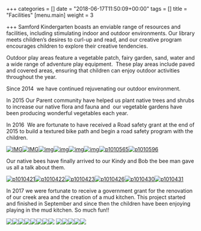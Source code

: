 +++
categories = []
date = "2018-06-17T11:50:09+00:00"
tags = []
title = "Facilities"
[menu.main]
weight = 3

+++
Samford Kindergarten boasts an enviable range of resources and facilities, including stimulating indoor and outdoor environments. Our library meets children’s desires to curl-up and read, and our creative program encourages children to explore their creative tendencies.

Outdoor play areas feature a vegetable patch, fairy garden, sand, water and a wide range of adventure play equipment.  These play areas include paved and covered areas, ensuring that children can enjoy outdoor activities throughout the year.

Since 2014  we have continued rejuvenating our outdoor environment.

In 2015 Our Parent community have helped us plant native trees and shrubs to increase our native flora and fauna and  our vegetable gardens have been producing wonderful vegetables each year.

In 2016  We are fortunate to have received a Road safety grant at the end of 2015 to build a textured bike path and begin a road safety program with the children.

[![IMG](https://www.samfordkindergarten.com.au/wp-content/uploads/IMG_9917-300x225.jpg)](https://www.samfordkindergarten.com.au/wp-content/uploads/IMG_9917.jpg)[![IMG](https://www.samfordkindergarten.com.au/wp-content/uploads/IMG_9916-300x225.jpg)](https://www.samfordkindergarten.com.au/wp-content/uploads/IMG_9916.jpg)[![img](https://www.samfordkindergarten.com.au/wp-content/uploads/IMG_0313-300x225.jpg)](https://www.samfordkindergarten.com.au/wp-content/uploads/IMG_0313.jpg)[![img](https://www.samfordkindergarten.com.au/wp-content/uploads/IMG_0317-300x225.jpg)](https://www.samfordkindergarten.com.au/wp-content/uploads/IMG_0317.jpg)[![img](https://www.samfordkindergarten.com.au/wp-content/uploads/IMG_2879-300x225.jpg)](https://www.samfordkindergarten.com.au/wp-content/uploads/IMG_2879.jpg)[![img](https://www.samfordkindergarten.com.au/wp-content/uploads/IMG_2899-225x300.jpg)](https://www.samfordkindergarten.com.au/wp-content/uploads/IMG_2899.jpg)[![p1010565](https://www.samfordkindergarten.com.au/wp-content/uploads/P1010565-300x225.jpg)](https://www.samfordkindergarten.com.au/wp-content/uploads/P1010565.jpg)[![p1010596](https://www.samfordkindergarten.com.au/wp-content/uploads/P1010596-225x300.jpg)](https://www.samfordkindergarten.com.au/wp-content/uploads/P1010596.jpg)

Our native bees have finally arrived to our Kindy and Bob the bee man gave us all a talk about them.

[![p1010421](https://www.samfordkindergarten.com.au/wp-content/uploads/P1010421-300x225.jpg)](https://www.samfordkindergarten.com.au/wp-content/uploads/P1010421.jpg)[![p1010422](https://www.samfordkindergarten.com.au/wp-content/uploads/P1010422-300x225.jpg)](https://www.samfordkindergarten.com.au/wp-content/uploads/P1010422.jpg)[![p1010423](https://www.samfordkindergarten.com.au/wp-content/uploads/P1010423-300x225.jpg)](https://www.samfordkindergarten.com.au/wp-content/uploads/P1010423.jpg)[![p1010426](https://www.samfordkindergarten.com.au/wp-content/uploads/P1010426-300x225.jpg)](https://www.samfordkindergarten.com.au/wp-content/uploads/P1010426.jpg)[![p1010430](https://www.samfordkindergarten.com.au/wp-content/uploads/P1010430-300x225.jpg)](https://www.samfordkindergarten.com.au/wp-content/uploads/P1010430.jpg)[![p1010431](https://www.samfordkindergarten.com.au/wp-content/uploads/P1010431-300x225.jpg)](https://www.samfordkindergarten.com.au/wp-content/uploads/P1010431.jpg)

In 2017 we were fortunate to receive a government grant for the renovation of our creek area and the creation of a mud kitchen. This project started and finished in September and since then the children have been enjoying playing in the mud kitchen. So much fun!!

![](https://www.samfordkindergarten.com.au/wp-content/uploads/Mud-pithand-pump-300x208.png)![](https://www.samfordkindergarten.com.au/wp-content/uploads/IMG_7416-225x300.jpeg)![](https://www.samfordkindergarten.com.au/wp-content/uploads/IMG_7422-300x225.jpeg)![](https://www.samfordkindergarten.com.au/wp-content/uploads/IMG_7424-300x225.jpeg)![](https://www.samfordkindergarten.com.au/wp-content/uploads/IMG_7582-300x225.jpeg)![](https://www.samfordkindergarten.com.au/wp-content/uploads/IMG_7509-300x225.jpeg)![](https://www.samfordkindergarten.com.au/wp-content/uploads/P1030157-300x225.jpg)![](https://www.samfordkindergarten.com.au/wp-content/uploads/P1030177-300x225.jpg) ![](https://www.samfordkindergarten.com.au/wp-content/uploads/P1100792-300x225.jpg)![](https://www.samfordkindergarten.com.au/wp-content/uploads/P1100781-300x225.jpg)![](https://www.samfordkindergarten.com.au/wp-content/uploads/P1100771-300x225.jpg)![](https://www.samfordkindergarten.com.au/wp-content/uploads/P1110096-300x225.jpg)![](https://www.samfordkindergarten.com.au/wp-content/uploads/P1110097-225x300.jpg)